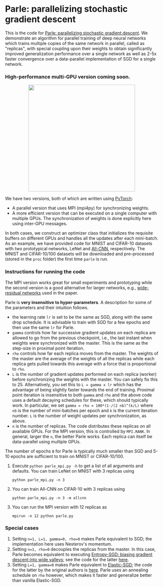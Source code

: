 # Parle: parallelizing stochastic gradient descent

This is the code for [Parle: parallelizing stochastic gradient descent](https://arxiv.org/abs/1707.00424). We demonstrate an algorithm for parallel training of deep neural networks which trains multiple copies of the same network in parallel, called as "replicas", with special coupling upon their weights to obtain significantly improved generalization performance over a single network as well as 2-5x faster convergence over a data-parallel implementation of SGD for a single network.

### High-performance multi-GPU version coming soon.

<p align="center">
<img src="https://i.imgur.com/KZlZ3Nw.jpg" width="350">
</p>

We have two versions, both of which are written using [PyTorch](http://pytorch.org):

- A parallel version that uses MPI (mpi4py) for synchronizing weights.
- A more efficient version that can be executed on a single computer with multiple GPUs. The synchronization of weights is done explicitly here using inter-GPU messages.

In both cases, we construct an optimizer class that initializes the requisite buffers on different GPUs and handles all the updates after each mini-batch. As an example, we have provided code for MNIST and CIFAR-10 datasets with two prototypical networks, LeNet and [All-CNN](https://arxiv.org/abs/1412.6806), respectively. The MNIST and CIFAR-10/100 datasets will be downloaded and pre-processed (stored in the ``proc`` folder) the first time ``parle`` is run.

### Instructions for running the code

The MPI version works great for small experiments and prototyping while the second version is a good alternative for larger networks, e.g., [wide-residual networks](https://arxiv.org/abs/1605.07146) used in the paper.

Parle is **very insensitive to hyper-parameters**. A description for some of the parameters and their intuition follows.
- the learning rate ``lr`` is set to be the same as SGD, along with the same drop schedule. It is advisable to train with SGD for a few epochs and then use the same ``lr`` for Parle.
- ``gamma`` controls how far successive gradient updates on each replica are allowed to go from the previous checkpoint, i.e., the last instant when weights were synchronized with the master. This is the same as the step-size in proximal point iteration.
- ``rho`` controls how far each replica moves from the master. The weights of the master are the average of the weights of all the replicas while each replica gets pulled towards this average with a force that is proportional to ``rho``.
- ``L`` is the number of gradient updates performed on each replica (worker) before synchronizing the weights with the master. You can safely fix this to 25. Alternatively, you set this to ``L = gamma x lr`` which has the advantage of being slightly faster towards the end of training.
Proximal point iteration is insensitive to both ``gamma`` and ``rho`` and the above code uses a default decaying schedules for these, which should typically work. In particular, we set ``gamma = rho = 100*(1-/(2 nb)^(k/L)`` where ``nb`` is the number of mini-batches per epoch and ``k`` is the current iteration number. ``L`` is the number of weight updates per synchronization, as above.
- ``n`` is the number of replicas. The code distributes these replicas on all available GPUs. For the MPI version, this is controlled by ``MPI.RANK``. In general, larger the ``n``, the better Parle works. Each replica can itself be data-parallel using multiple GPUs.

The number of epochs ``B`` for Parle is typically much smaller than SGD and 5-10 epochs are sufficient to train on MNIST or CIFAR-10/100.

1. Execute ``python parle_mpi.py -h`` to get a list of all arguments and defaults. You can train LeNet on MNIST with 3 replicas using
    ```
    python parle_mpi.py -n 3
    ```
2. You can train All-CNN on CIFAR-10 with 3 replicas using
    ```
    python parle_mpi.py -n 3 -m allcnn
    ```
3. You can run the MPI version with 12 replicas as

    ```
    mpirun -n 12 python parle.py
    ```

### Special cases
1. Setting ``n=1, L=1, gamma=0, rho=0`` makes Parle equivalent to SGD; the implementation here uses Nesterov's momentum.
2. Setting ``n=1, rho=0`` decouples the replicas from the master. In this case, Parle becomes equivalent to executing [Entropy-SGD: biasing gradient descent into wide valleys](https://arxiv.org/abs/1611.01838); see the code for the latter [here](https://github.com/ucla-vision/entropy-sgd).
3. Setting ``L=1, gamma=0`` makes Parle equivalent to [Elastic-SGD](https://arxiv.org/abs/1412.6651); the code for the latter by the original authors is [here](https://github.com/sixin-zh/mpiT). Parle uses an annealing schedule on ``rho`` however, which makes it faster and generalize better than vanilla Elastic-SGD.
